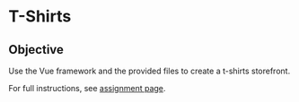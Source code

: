 # T-Shirts

## Objective
Use the Vue framework and the provided files to create a t-shirts storefront.

For full instructions, see [assignment page](https://imdac.github.io/mtm6404/assignments/t-shirts.html).


